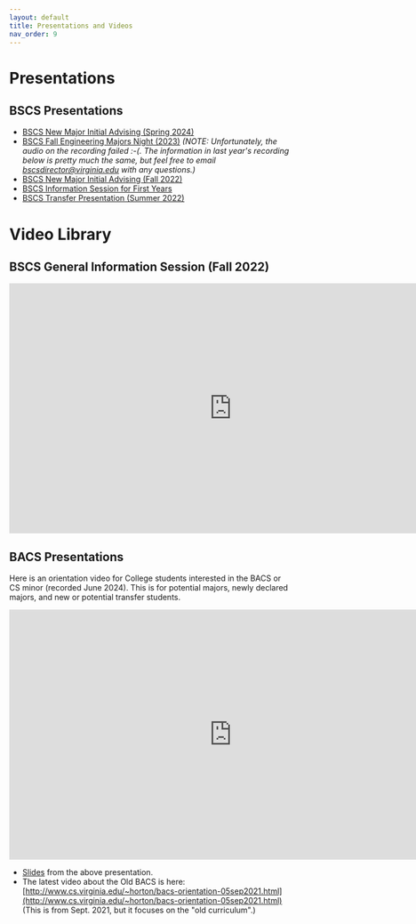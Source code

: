 ```yaml
---
layout: default
title: Presentations and Videos
nav_order: 9
---
```


# Presentations

## BSCS Presentations

* [BSCS New Major Initial Advising (Spring 2024)](https://docs.google.com/presentation/d/1a2hvZG1VIRAhEu4DEctdKB2XcUgvGbV8bJsQPlA9f_o/edit?usp=sharing)
* [BSCS Fall Engineering Majors Night (2023)](https://docs.google.com/presentation/d/1vlH0l-piBp0uIv174MgJRqntTeYTd9U2x2enQmT0iyw/edit?usp=sharing) _(NOTE: Unfortunately, the audio on the recording failed :-(.  The information in last year's recording below is pretty much the same, but feel free to email bscsdirector@virginia.edu with any questions.)_
* [BSCS New Major Initial Advising (Fall 2022)](https://docs.google.com/presentation/d/1a2hvZG1VIRAhEu4DEctdKB2XcUgvGbV8bJsQPlA9f_o/edit?usp=sharing)
* [BSCS Information Session for First Years](https://docs.google.com/presentation/d/1Elf8qozh7xEmdePcEUst88fWcWGQ4LcSk1ylvK1CKFc/edit?usp=sharing)
* [BSCS Transfer Presentation (Summer 2022)](https://docs.google.com/presentation/d/1yf9iaLCyHKfygeR2hLnDr7l7D-g7yyp2UwhMTNxcU60/edit?usp=sharing)

# Video Library

## BSCS General Information Session (Fall 2022)

<iframe width="800" height="450" src="https://www.youtube.com/embed/f28reZQEmuc" title="YouTube video player" frameborder="0" allow="accelerometer; autoplay; clipboard-write; encrypted-media; gyroscope; picture-in-picture" allowfullscreen></iframe>

## BACS Presentations

Here is an orientation video for College students interested in the BACS or CS minor (recorded June 2024).  This is for potential majors, newly declared majors, and new or potential transfer students.

<iframe width="800" height="450" src="https://www.youtube.com/embed/0PEnIikSjPs?si=scie_eXUIXtgfwF6" title="YouTube video player" frameborder="0" allow="accelerometer; autoplay; clipboard-write; encrypted-media; gyroscope; picture-in-picture; web-share" referrerpolicy="strict-origin-when-cross-origin" allowfullscreen></iframe>


* [Slides]({{base_url}}/materials/bacs-orientation-june2024.pdf) from the above presentation. 
* The latest video about the Old BACS is here: [http://www.cs.virginia.edu/~horton/bacs-orientation-05sep2021.html](http://www.cs.virginia.edu/~horton/bacs-orientation-05sep2021.html) (This is from Sept. 2021, but it focuses on the "old curriculum".)


